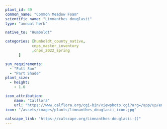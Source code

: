 ```yaml
---
plant_id: 49
common_name: "Common Meadow Foam"
scientific_name: "Limnanthes douglasii"
type: "annual herb"

native_to: "Humboldt"

categories: [humboldt_county_native,
            cnps_master_inventory
            ,cnps_2022_spring
      ]

sun_requirements:
  - "Full Sun"
  - "Part Shade"
plant_size:
  - height: 
    - 1.6

icon_attribution: 
    name: "Calflora"
    url: "https://www.calflora.org/cgi-bin/viewphoto.cgi?arg=/app/up/entry/303/90955.jpg" 
icon: "/assets/images/plants/limnanthes_douglasii_icon.jpg"
 
calscape_link: "https://calscape.org/Limnanthes-douglasii-()"
---
```


